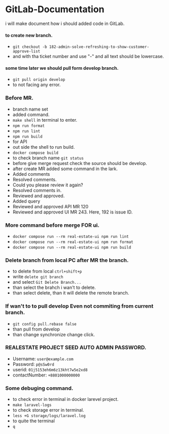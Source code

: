# GitLab-Documentation
i will make document how i should added code in GitLab.

#### to create new branch.
- `git checkout -b 182-admin-solve-refreshing-to-show-customer-approve-list`
- and with tha ticket number and use "-" and all text should be lowercase.

#### some time later we should pull form develop branch.
- `git pull origin develop`
- to not facing any error.

### Before MR.
- branch name set
- added command.
- `make shell` in terminal to enter.
- `npm run format`
- `npm run lint`
- `npm run build`
- for API
- out side the shell to run build.
- `docker compose build`
- to check branch name `git status`
- before give merge request check the source should be develop.
- after create MR added some command in the lark.
- Added comments
- Resolved comments. 
- Could you please review it again?
- Resolved comments in.
- Reviewed and approved.
- Added query
- Reviewed and approved API MR 120
- Reviewed and approved UI MR 243. Here, 192 is issue ID.

### More command before merge FOR ui.
- `docker compose run --rm real-estate-ui npm run lint`
- `docker compose run --rm real-estate-ui npm run format`
- `docker compose run --rm real-estate-ui npm run build`

### Delete branch from local PC after MR the branch.
- to delete from local `ctrl+shift+p`
- write `delete git branch`
- and select `Git Delete Branch...`
- than select the brahch i wan't to delete.
- than select delete, than it will delete the remote branch.

### If wan't to to pull develop Even not commiting from current branch.
- `git config pull.rebase false`
- than pull from develop
- than change synchronize change click.

### REALESTATE PROJECT SEED AUTO ADMIN PASSWORD.
- Username: `user@example.com`
- Password: `p@sSw0rd`
- userid: `01j5153eh6m6z13kht7w5e2xd8`
- contactNumber: `+8801000000000`


### Some debuging command.
- to check error in terminal in docker larevel project.
- `make laravel-logs`
- to check storage error in terminal.
- `less +G storage/logs/laravel.log`
- to quite the terminal
- `q`
